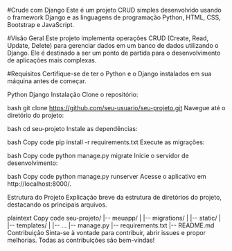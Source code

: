 #Crude com Django
Este é um projeto CRUD simples desenvolvido usando o framework Django e as linguagens de programação Python, HTML, CSS, Bootstrap e JavaScript.

#Visão Geral
Este projeto implementa operações CRUD (Create, Read, Update, Delete) para gerenciar dados em um banco de dados utilizando o Django. Ele é destinado a ser um ponto de partida para o desenvolvimento de aplicações mais complexas.

#Requisitos
Certifique-se de ter o Python e o Django instalados em sua máquina antes de começar.

Python
Django
Instalação
Clone o repositório:

bash
git clone https://github.com/seu-usuario/seu-projeto.git
Navegue até o diretório do projeto:

bash
cd seu-projeto
Instale as dependências:

bash
Copy code
pip install -r requirements.txt
Execute as migrações:

bash
Copy code
python manage.py migrate
Inicie o servidor de desenvolvimento:

bash
Copy code
python manage.py runserver
Acesse o aplicativo em http://localhost:8000/.

Estrutura do Projeto
Explicação breve da estrutura de diretórios do projeto, destacando os principais arquivos.

plaintext
Copy code
seu-projeto/
|-- meuapp/
|   |-- migrations/
|   |-- static/
|   |-- templates/
|   |-- ...
|-- manage.py
|-- requirements.txt
|-- README.md
Contribuição
Sinta-se à vontade para contribuir, abrir issues e propor melhorias. Todas as contribuições são bem-vindas!
